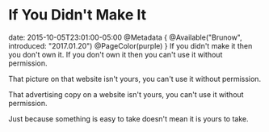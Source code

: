 # If You Didn't Make It
date: 2015-10-05T23:01:00-05:00
@Metadata {
  @Available("Brunow", introduced: "2017.01.20")
  @PageColor(purple)
}
If you didn't make it then you don't own it. If you don't own it then you can't use it without permission.

That picture on that website isn't yours, you can't use it without permission.

That advertising copy on a website isn't yours, you can't use it without permission.

Just because something is easy to take doesn't mean it is yours to take.
